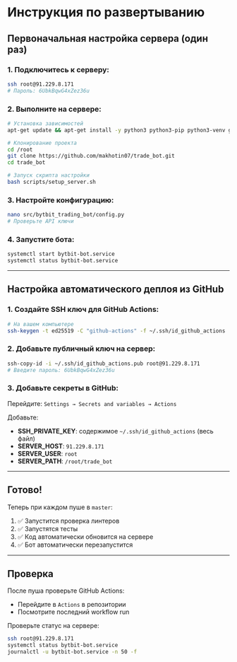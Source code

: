 # Инструкция по развертыванию

## Первоначальная настройка сервера (один раз)

### 1. Подключитесь к серверу:
```bash
ssh root@91.229.8.171
# Пароль: 6UbkBqwG4xZez36u
```

### 2. Выполните на сервере:
```bash
# Установка зависимостей
apt-get update && apt-get install -y python3 python3-pip python3-venv git

# Клонирование проекта
cd /root
git clone https://github.com/makhotin07/trade_bot.git
cd trade_bot

# Запуск скрипта настройки
bash scripts/setup_server.sh
```

### 3. Настройте конфигурацию:
```bash
nano src/bytbit_trading_bot/config.py
# Проверьте API ключи
```

### 4. Запустите бота:
```bash
systemctl start bytbit-bot.service
systemctl status bytbit-bot.service
```

---

## Настройка автоматического деплоя из GitHub

### 1. Создайте SSH ключ для GitHub Actions:
```bash
# На вашем компьютере
ssh-keygen -t ed25519 -C "github-actions" -f ~/.ssh/id_github_actions
```

### 2. Добавьте публичный ключ на сервер:
```bash
ssh-copy-id -i ~/.ssh/id_github_actions.pub root@91.229.8.171
# Введите пароль: 6UbkBqwG4xZez36u
```

### 3. Добавьте секреты в GitHub:
Перейдите: `Settings → Secrets and variables → Actions`

Добавьте:
- **SSH_PRIVATE_KEY**: содержимое `~/.ssh/id_github_actions` (весь файл)
- **SERVER_HOST**: `91.229.8.171`
- **SERVER_USER**: `root`
- **SERVER_PATH**: `/root/trade_bot`

---

## Готово! 

Теперь при каждом пуше в `master`:
1. ✅ Запустится проверка линтеров
2. ✅ Запустятся тесты
3. ✅ Код автоматически обновится на сервере
4. ✅ Бот автоматически перезапустится

---

## Проверка

После пуша проверьте GitHub Actions:
- Перейдите в `Actions` в репозитории
- Посмотрите последний workflow run

Проверьте статус на сервере:
```bash
ssh root@91.229.8.171
systemctl status bytbit-bot.service
journalctl -u bytbit-bot.service -n 50 -f
```
